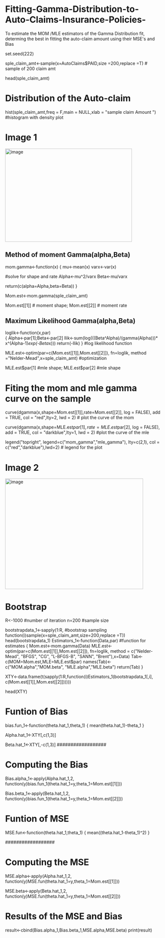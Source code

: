# Fitting-Gamma-Distribution-to-Auto-Claims-Insurance-Policies-
To estimate the MOM /MLE estimators  of the Gamma Distribution fit, determing the best in fitting the auto-claim amount using their MSE's and Bias 

set.seed(222)

sple_claim_amt<-sample(x=AutoClaims$PAID,size =200,replace =T) # sample of 200 claim amt

head(sple_claim_amt)

# Distribution of the Auto-claim
hist(sple_claim_amt,freq = F,main = NULL,xlab = "sample claim Amount ")   #histogram with density plot

# Image 1
<img width="409" height="300" alt="image" src="https://github.com/user-attachments/assets/1b122e7e-d49d-4c60-9ea5-dcfc9fc6cec3" />


## Method of moment Gamma(alpha,Beta)
mom.gamma<-function(x)
{
  mu<-mean(x)
  varx<-var(x)
  
  #solve for shape and rate 
  Alpha<-mu^2/varx
  Beta<-mu/varx
  
  return(c(alpha=Alpha,beta=Beta)) 
}

Mom.est<-mom.gamma(sple_claim_amt)

Mom.est[[1]]  #  moment shape;
Mom.est[[2]]  #  moment rate 

## Maximum Likelihood Gamma(alpha,Beta)
loglik<-function(x,par)                              
{
  Alpha<-par[1];Beta<-par[2]
  llik<-sum(log(((Beta^Alpha)/(gamma(Alpha)))*
                  x^(Alpha-1)*exp(-Beta*x)))
  return(-llik)
}  #log likelihood function

MLE.est<-optim(par=c(Mom.est[[1]],Mom.est[[2]]), fn=loglik,
               method ="Nelder-Mead",x=sple_claim_amt)       #optimization 

MLE.est$par[1]  #mle shape; MLE.est$par[2]                   #mle shape




# Fiting the mom  and mle gamma curve on the sample 

curve(dgamma(x,shape=Mom.est[[1]],rate=Mom.est[[2]], log = FALSE),
      add = TRUE, col = "red",lty=2, lwd = 2)                             # plot the curve of the mom

curve(dgamma(x,shape=MLE.est$par[1],rate=MLE.est$par[2], log = FALSE),
      add = TRUE, col = "darkblue",lty=1, lwd = 2)                        #plot the curve of the mle 

legend("topright", legend=c("mom_gamma","mle_gamma"), lty=c(2,1), 
       col = c("red","darkblue"),lwd=2)                                    # legend for the plot 
# Image 2
  <img width="445" height="356" alt="image" src="https://github.com/user-attachments/assets/f2e5762f-da8b-44b2-9ab1-aa65807bfec1" />     


# Bootstrap
R<-1000   #number of iteration 
n=200     #sample size

bootstrapdata_1<-sapply(1:R,                                                    #bootstrap sampling 
                 function(i)sample(x=sple_claim_amt,size=200,replace =T)) 
head(bootstrapdata_1)
Estimators_1<-function(Data,par)   #function for estimates 
{
  Mom.est<-mom.gamma(Data)
  MLE.est<-optim(par=c(Mom.est[[1]],Mom.est[[2]]), fn=loglik,
                 method = c("Nelder-Mead", "BFGS", "CG", "L-BFGS-B", "SANN",
                            "Brent"),x=Data)
  Tab<-c(MOM=Mom.est,MLE=MLE.est$par)
  names(Tab)<-c("MOM.alpha","MOM.beta",
                "MLE.alpha","MLE.beta")
  return(Tab)
}


XTY<-data.frame(t(sapply(1:R,function(i)Estimators_1(bootstrapdata_1[,i],
                 c(Mom.est[[1]],Mom.est[[2]])))))

head(XTY)

# Funtion of Bias 
bias.fun_1<-function(theta.hat_1,theta_1)
{
  mean(theta.hat_1)-theta_1
}

Alpha.hat_1<-XTY[,c(1,3)]

Beta.hat_1<-XTY[,-c(1,3)]
##################
# Computing the Bias 
Bias.alpha_1<-apply(Alpha.hat_1,2,
                  function(y)bias.fun_1(theta.hat_1=y,theta_1=Mom.est[[1]]))


Bias.beta_1<-apply(Beta.hat_1,2,
                 function(y)bias.fun_1(theta.hat_1=y,theta_1=Mom.est[[2]]))                    
# Funtion of MSE
MSE.fun<-function(theta.hat_1,theta_1)
{
  mean((theta.hat_1-theta_1)^2)
}


################## 
# Computing the MSE  
MSE.alpha<-apply(Alpha.hat_1,2,
                 function(y)MSE.fun(theta.hat_1=y,theta_1=Mom.est[[1]]))


MSE.beta<-apply(Beta.hat_1,2,
                function(y)MSE.fun(theta.hat_1=y,theta_1=Mom.est[[2]])) 

# Results of the MSE and Bias

result<-cbind(Bias.alpha_1,Bias.beta_1,MSE.alpha,MSE.beta)
print(result)
